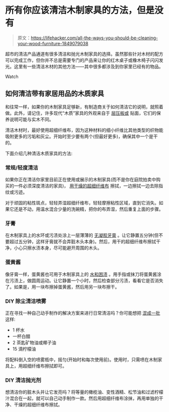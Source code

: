 # 所有你应该清洁木制家具的方法，但是没有

> 原文：<https://lifehacker.com/all-the-ways-you-should-be-cleaning-your-wood-furniture-1849079038>

超市的清洁产品通道有很多清洁和抛光木制家具的选择。虽然那些针对木材的配方可以完成工作，但你并不总是需要专门的产品来让你的红木桌子或橡木椅子闪闪发光。这里有一些清洁木材的其他方法——其中很多都涉及到你家里已经有的物品。

Watch

## 如何清洁带有家居用品的木质家具

和往常一样，如果你的木制家具足够新，有制造商关于如何清洁它的说明，就照着做。此外，请记住，许多现代“木质”家具的外观来自于 [层压板或](https://www.merrymaids.com/cleaning-tips/diy/how-to-clean-wood-furniture/) 贴面，它们的保养说明可能与实木不同。

清洁木材时，最好使用超细纤维布，因为这种材料的细小纤维比其他类型的织物能吸附更多的污垢和灰尘。开始时至少要有两个(但最好更多)，确保其中一个是干的。

下面介绍几种清洁木质家具的方法:

### 常规/轻度清洁

如果你正在清洁你家里目前正在使用或展示的木制家具(而不是你在庭院拍卖中购买的一件必须深度清洁的家具)， [用干燥的超细纤维布](https://www.merrymaids.com/cleaning-tips/diy/how-to-clean-wood-furniture/) 擦拭，一边擦拭一边去除指纹或污迹。

对于顽固的粘性斑点，轻轻弄湿超细纤维布，轻轻摩擦粘性区域，直到它消失。如果它还是不动，用温水混合少量的洗碗精，把你的布弄湿，然后重复上面的步骤。

### 牙膏

在木制家具上的水环或污渍处涂上一层薄薄的 [无凝胶牙膏](https://www.keen-clean.co.uk/10-absolutely-unbelievable-ways-to-clean-with-toothpaste/) 。让它静置五分钟(但不要超过五分钟，这样牙膏就不会弄脏木头本身)。然后，用干的超细纤维布擦拭干净，小心只擦水渍本身，尽可能避开周围的木头。

### 蛋黄酱

像牙膏一样，蛋黄酱也可用于木制家具上的 [水和困渍](https://todayshomeowner.com/how-to-remove-water-stains-from-furniture-with-mayonnaise/) 。用手指或抹刀将蛋黄酱涂在污渍上，做圆周运动。让它静置一个小时，然后检查部分污渍，看看它是否消失了。如果是，用一块布擦掉蛋黄酱，然后用另一块布擦干。

### DIY 除尘清洁喷雾

正在寻找一种自己动手制作的解决方案来进行日常清洁吗？你可能想把 [混成一批](https://www.tipsbulletin.com/homemade-wood-cleaner/) 这样:

*   1 杯水
*   一杯白醋
*   2 茶匙矿物油或椰子油
*   15 滴柠檬油

将配料倒入空的喷雾瓶中，摇匀(开始时和每次使用前)。使用时，只需喷在木制家具上，用超细纤维布擦拭即可。

### DIY 清洁抛光剂

想清洁你的脏木头并让它发亮吗？将等量的橄榄油、变性酒精、松节油和过滤柠檬汁混合在一起，就可以自己动手制作一款。然后用超细纤维布涂抹，再用单独的干净、干燥的超细纤维布擦拭。